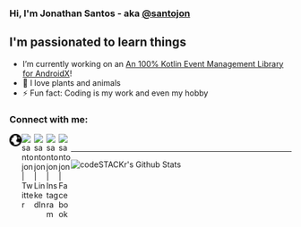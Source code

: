 ### Hi, I'm Jonathan Santos - aka [@santojon][website]

## I'm passionated to learn things
- I’m currently working on an [An 100% Kotlin Event Management Library for AndroidX][eventer]!
- 🌱 I love plants and animals
- ⚡ Fun fact: Coding is my work and even my hobby

### Connect with me:

[<img align="left" alt="santojon.com" width="22px" src="https://raw.githubusercontent.com/iconic/open-iconic/master/svg/globe.svg" />][website]
[<img align="left" alt="santojon | Twitter" width="22px" src="https://cdn.jsdelivr.net/npm/simple-icons@v3/icons/twitter.svg" />][twitter]
[<img align="left" alt="santojon | LinkedIn" width="22px" src="https://cdn.jsdelivr.net/npm/simple-icons@v3/icons/linkedin.svg" />][linkedin]
[<img align="left" alt="santojon | Instagram" width="22px" src="https://cdn.jsdelivr.net/npm/simple-icons@v3/icons/instagram.svg" />][instagram]
[<img align="left" alt="santojon | Facebook" width="22px" src="https://cdn.jsdelivr.net/npm/simple-icons@v3/icons/facebook.svg" />][facebook]

<br />

---

<img align="left" alt="codeSTACKr's Github Stats" src="https://github-readme-stats.vercel.app/api?username=santojon&show_icons=true&hide_border=true" />

[website]: https://santojon.com
[twitter]: https://twitter.com/santojon
[facebook]: https://fb.com/santojon
[instagram]: https://instagram.com/santojon
[linkedin]: https://linkedin.com/in/santojon
[eventer]: https://github.com/santojon/Eventer

